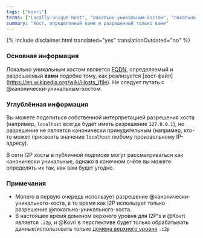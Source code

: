 ```yaml
---
tags: ["kovri"]
terms: ["Locally-unique-host", "локально-уникальным-хостом", "локально-уникальному-хосту", "локально-уникальный-хост", "локально-уникального-хоста"]
summary: "Хост, определенный вами и разрешенный только вами"
---
```


{% include disclaimer.html translated="yes" translationOutdated="no" %}
### Основная информация

Локально уникальным хостом является [FQDN](https://en.wikipedia.org/wiki/FQDN), определяемый и разрешаемый **вами** подобно тому, как реализуется [хост-файл](https://en.wikipedia.org/wiki/Hosts_(file). Не следует путать с @канонически-уникальным-хостом.

### Углублённая информация

Вы можете поделиться собственной интерпретацией разрешения хоста (например, `localhost` всегда будет иметь разрешение `127.0.0.1`), но разрешение не является канонически принудительным (например, кто-то может присвоить значение `localhost` любому произвольному IP-адресу).

В сети I2P хосты в публичной подписке могут рассматриваться как канонически уникальные, однако в конечном счёте вы можете определять их так, как вам будет угодно.

### Примечания

- Monero в первую очередь использует разрешение @канонически-уникального-хоста, в то время как I2P использует только разрешение @локально-уникального-хоста.
- В настоящее время доменом верхнего уровня для I2P's и @Kovri является `.i2p`, и @Kovri в перспективе будет только обрабатывать данные/использовать только [домена верхнего уровня](https://en.wikipedia.org/wiki/Top_level_domain) `.i2p`
